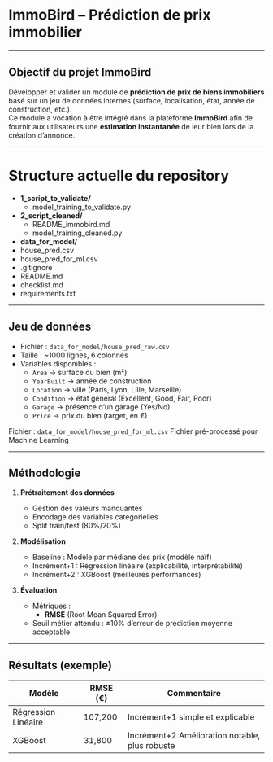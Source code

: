 # ImmoBird – Prédiction de prix immobilier

---

## Objectif du projet ImmoBird
Développer et valider un module de **prédiction de prix de biens immobiliers** basé sur un jeu de données internes (surface, localisation, état, année de construction, etc.).  
Ce module a vocation à être intégré dans la plateforme **ImmoBird** afin de fournir aux utilisateurs une **estimation instantanée** de leur bien lors de la création d’annonce.

---

# Structure actuelle du repository

- **1_script_to_validate/**
  - model_training_to_validate.py
- **2_script_cleaned/**
  - README_immobird.md
  - model_training_cleaned.py
- **data_for_model/**
- house_pred.csv
- house_pred_for_ml.csv
- .gitignore
- README.md
- checklist.md
- requirements.txt

---

## Jeu de données

- Fichier : `data_for_model/house_pred_raw.csv`  
- Taille : ~1000 lignes, 6 colonnes  
- Variables disponibles :  
  - `Area` → surface du bien (m²)  
  - `YearBuilt` → année de construction  
  - `Location` → ville (Paris, Lyon, Lille, Marseille)  
  - `Condition` → état général (Excellent, Good, Fair, Poor)  
  - `Garage` → présence d’un garage (Yes/No)  
  - `Price` → prix du bien (target, en €)
 
Fichier : `data_for_model/house_pred_for_ml.csv`
Fichier pré-processé pour Machine Learning

---

## Méthodologie

1. **Prétraitement des données**
   - Gestion des valeurs manquantes
   - Encodage des variables catégorielles
   - Split train/test (80%/20%)  

2. **Modélisation**
   - Baseline : Modèle par médiane des prix (modèle naïf)
   - Incrément+1 : Régression linéaire (explicabilité, interprétabilité)
   - Incrément+2 : XGBoost (meilleures performances)

3. **Évaluation**
   - Métriques :  
     - **RMSE** (Root Mean Squared Error)  
   - Seuil métier attendu : ±10% d’erreur de prédiction moyenne acceptable

---

## Résultats (exemple)

| Modèle              | RMSE (€) | Commentaire                       |
|----------------------|----------|-----------------------------------|
| Régression Linéaire | 107,200  | Incrément+1 simple et explicable   |
| XGBoost             | 31,800   | Incrément+2 Amélioration notable, plus robuste|
